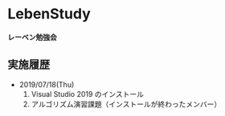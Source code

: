 # LebenStudy
**レーベン勉強会**

## 実施履歴
* 2019/07/18(Thu)
    1. Visual Studio 2019 のインストール
    2. アルゴリズム演習課題（インストールが終わったメンバー）
